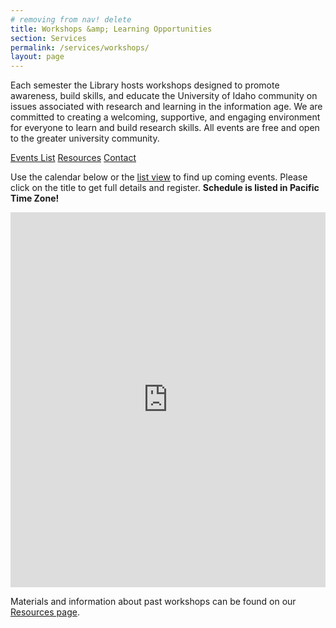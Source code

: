 ```yaml
---
# removing from nav! delete
title: Workshops &amp; Learning Opportunities
section: Services
permalink: /services/workshops/
layout: page
---
```


Each semester the Library hosts workshops designed to promote awareness, build skills, and educate the University of Idaho community on issues associated with research and learning in the information age. 
We are committed to creating a welcoming, supportive, and engaging environment for everyone to learn and build research skills. All events are free and open to the greater university community.
	
<div class="text-center align-content-center mb-3">
	<a href="https://libcal.uidaho.edu/calendar/workshops/" class="btn btn-outline-pride-gold btn-sm m-1">
		<span class="fas fa-calendar"></span> Events List</a>
	<a href="{{ '/services/workshops/resources.html' | relative_url }}" class="btn btn-outline-pride-gold btn-sm m-1">
		<span class="fas fa-file"></span> Resources</a>
	<a href="mailto:ewilliamson@uidaho.edu" class="btn btn-outline-pride-gold btn-sm m-1">
		<span class="fas fa-user"></span> Contact</a>
</div>
	
Use the calendar below or the <a href="https://libcal.uidaho.edu/calendar/workshops/">list view</a> to find up coming events. 
Please click on the title to get full details and register. 
**Schedule is listed in Pacific Time Zone!**

<div>
	<iframe src="https://api3.libcal.com/embed_calendar.php?iid=3479&cal_id=4884&w=800&h=600&dv=month&st=0&we=1&hl=prev%2Cnext%20today&hc=title&hr=basicWeek%20agendaDay%2CagendaWeek%2Cmonth&hd=dddd%2C%20MMM%20D%2C%20YYYY&hw=MMMM%20D&hm=MMMM%20YYYY&cd=dddd%20M%2FD&cw=ddd%20M%2FD&cm=ddd&ta=h(%3Amm)a&td=h(%3Amm)a&tm=h(%3Amm)a&fh=08%3A00%3A00&mi=00%3A00%3A00&ma=24%3A00%3A00&ts=00%3A30%3A00&eo=0&el=4&hf=1&sp=1&c1=%23000000&c2=%23000000&c3=%23F3F3F3&c4=%23D0D0D0&c5=%23000000&audience=&cam=&cat=&tar=0&set=0" width="800" height="600" style="border-width:0; max-width: 100%;" frameborder="0" scrolling="auto"></iframe>
</div>

Materials and information about past workshops can be found on our <a href="{{ '/services/workshops/resources.html' | relative_url }}">Resources page</a>.
